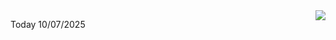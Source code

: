 <img align="right" src="https://media.giphy.com/media/M9gbBd9nbDrOTu1Mqx/giphy.gif">


Today 10/07/2025
